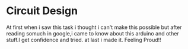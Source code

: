 #  Circuit Design
At first when i saw this task i thought i can't make this possible but after reading somuch in google,i came to know about this arduino and other stuff.I get confidence and tried.
at last i made it. Feeling Proud!!
